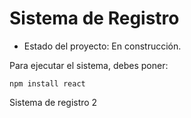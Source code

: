 <h1> Sistema de Registro</h1>

- Estado del proyecto: En construcción.

Para ejecutar el sistema, debes poner:

 ```npm install react```

Sistema de registro 2

